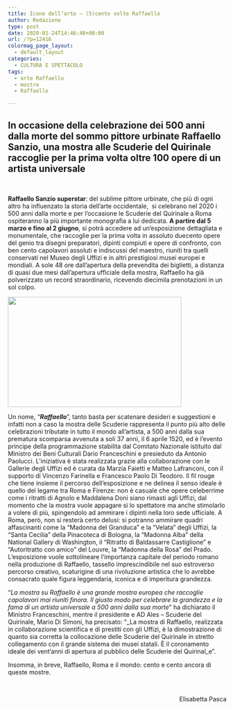 ```yaml
---
title: Icone dell’arte – (5)cento volte Raffaello
author: Redazione
type: post
date: 2020-01-24T14:46:40+00:00
url: /?p=12416
colormag_page_layout:
  - default_layout
categories:
  - CULTURA E SPETTACOLO
tags:
  - arte Raffaello
  - mostre
  - Raffaello

---
```

## **In occasione della celebrazione dei 500 anni dalla morte del sommo pittore urbinate Raffaello Sanzio, una mostra alle Scuderie del Quirinale raccoglie per la prima volta oltre 100 opere di un artista universale**

&nbsp;

**Raffaello Sanzio superstar**: del sublime pittore urbinate, che più di ogni altro ha influenzato la storia dell&#8217;arte occidentale,  si celebrano nel 2020 i 500 anni dalla morte e per l&#8217;occasione le Scuderie del Quirinale a Roma ospiteranno la più importante monografia a lui dedicata. **A partire dal 5 marzo e fino al 2 giugno**, si potrà accedere ad un&#8217;esposizione dettagliata e monumentale, che raccoglie per la prima volta in assoluto duecento opere del genio tra disegni preparatori, dipinti compiuti e opere di confronto, con ben cento capolavori assoluti e indiscussi del maestro, riuniti tra quelli conservati nel Museo degli Uffizi e in altri prestigiosi musei europei e mondiali. A sole 48 ore dall&#8217;apertura della prevendita dei biglietti, a distanza di quasi due mesi dall&#8217;apertura ufficiale della mostra, Raffaello ha già polverizzato un record straordinario, ricevendo diecimila prenotazioni in un sol colpo.

<img decoding="async" loading="lazy" class="aligncenter wp-image-12417" src="https://progressonline.it/wp-content/uploads/2020/01/art-school-of-athens-1143741_640-300x191.jpg" alt="" width="400" height="254" /> 

Un nome, “_**Raffaello**_”, tanto basta per scatenare desideri e suggestioni e infatti non a caso la mostra delle Scuderie rappresenta il punto più alto delle celebrazioni tributate in tutto il mondo all&#8217;artista, a 500 anni dalla sua prematura scomparsa avvenuta a soli 37 anni, il 6 aprile 1520, ed è l&#8217;evento principe della programmazione stabilita dal Comitato Nazionale istituito dal Ministro dei Beni Culturali Dario Franceschini e presieduto da Antonio Paolucci. L&#8217;iniziativa è stata realizzata grazie alla collaborazione con le Gallerie degli Uffizi ed è curata da Marzia Faietti e Matteo Lafranconi, con il supporto di Vincenzo Farinella e Francesco Paolo Di Teodoro. Il fil rouge che tiene insieme il percorso dell&#8217;esposizione e ne delinea il senso ideale è quello del legame tra Roma e Firenze: non è casuale che opere celeberrime come i ritratti di Agnolo e Maddalena Doni siano rimasti agli Uffizi, dal momento che la mostra vuole appagare sì lo spettatore ma anche stimolarlo a volere di più, spingendolo ad ammirare i dipinti nella loro sede ufficiale. A Roma, però, non si resterà certo delusi: si potranno ammirare quadri affascinanti come la “Madonna del Granduca” e la “Velata” degli Uffizi, la “Santa Cecilia” della Pinacoteca di Bologna, la “Madonna Alba” della National Gallery di Washington, il “Ritratto di Baldassarre Castiglione” e “Autoritratto con amico” del Louvre, la “Madonna della Rosa” del Prado. L&#8217;esposizione vuole sottolineare l&#8217;importanza capitale del periodo romano nella produzione di Raffaello, tassello imprescindibile nel suo estroverso percorso creativo, scaturigine di una rivoluzione artistica che lo avrebbe consacrato quale figura leggendaria, iconica e di imperitura grandezza.

“_La mostra su Raffaello è una grande mostra europea che raccoglie capolavori mai riuniti finora. Il giusto modo per celebrare la grandezza e la fama di un artista universale a 500 anni dalla sua morte_” ha dichiarato il Ministro Franceschini, mentre il presidente e AD Ales &#8211; Scuderie del Quirinale, Mario Di Simoni, ha precisato: “_La mostra di Raffaello, realizzata in collaborazione scientifica e di prestiti con gli Uffizi, è la dimostrazione di quanto sia corretta la collocazione delle Scuderie del Quirinale in stretto collegamento con il grande sistema dei musei statali. È il coronamento ideale dei vent&#8217;anni di apertura al pubblico delle Scuderie del Quirinal_e”.

Insomma, in breve, Raffaello, Roma e il mondo: cento e cento ancora di queste mostre.

&nbsp;

<p style="text-align: right;">
  Elisabetta Pasca
</p>